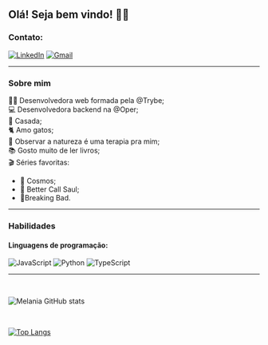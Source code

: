 ## Olá! Seja bem vindo!  🙋‍♀️ 

### **Contato:**
[![LinkedIn](https://img.shields.io/badge/LinkedIn-0077B5?style=for-the-badge&logo=linkedin&logoColor=white)](https://www.linkedin.com/in/melania-chagas/) 
[![Gmail](https://img.shields.io/badge/Gmail-D14836?style=for-the-badge&logo=gmail&logoColor=white)](melaniapchagas@gmail.com) 
____________________________________________________

###  **Sobre mim**

👩‍💻 Desenvolvedora web formada pela @Trybe; <br>
💻 Desenvolvedora backend na @Oper; <br>
💍 Casada; <br>
🐈 Amo gatos; <br>
🌳 Observar a natureza é uma terapia pra mim; <br>
📚 Gosto muito de ler livros; <br>
🎬 Séries favoritas:
   - 🌌 Cosmos;
   - 💼 Better Call Saul;
   - 🧪Breaking Bad.

____________________________________________________
### **Habilidades**
#### **Linguagens de programação:**
![JavaScript](https://img.shields.io/badge/JavaScript-F7DF1E?style=for-the-badge&logo=javascript&logoColor=black)
![Python](https://img.shields.io/badge/Python-14354C?style=for-the-badge&logo=python&logoColor=white)
![TypeScript](https://img.shields.io/badge/TypeScript-007ACC?style=for-the-badge&logo=typescript&logoColor=white)



___________________
<br>

![Melania GitHub stats](https://github-readme-stats.vercel.app/api?username=melania-chagas&show_icons=true&theme=highcontrast)

<br>

[![Top Langs](https://github-readme-stats.vercel.app/api/top-langs/?username=melania-chagas&layout=compact)](https://github.com/anuraghazra/github-readme-stats)

